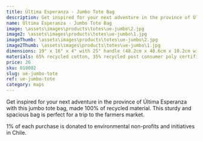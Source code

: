 ```yaml
---
title: Última Esperanza - Jumbo Tote Bag
description: Get inspired for your next adventure in the province of Última Esperanza with this jumbo tote bag, made 100% of recycled material.
name: Última Esperanza - Jumbo Tote Bag
image: \assets\images\products\totes\ue-jumbo\2.jpg
image2: \assets\images\products\totes\ue-jumbo\1.jpg
imageThumb: \assets\images\products\totes\ue-jumbo\2.jpg
image2Thumb: \assets\images\products\totes\ue-jumbo\1.jpg
dimensions: 19" x 16" x 4" with 25" handle (48.2cm x 40.6cm x 10.2cm with 63.5cm handle)
materials: 65% recycled cotton, 35% recycled post consumer poly certified
price: 26
sku: 010002
slug: ue-jumbo-tote
ref: ue-jumbo-tote
category: maps
---
```

Get inspired for your next adventure in the province of Última Esperanza with this jumbo tote bag, made 100% of recycled material. This sturdy and spacious bag is perfect for a trip to the farmers market.

1% of each purchase is donated to environmental non-profits and initiatives in Chile.
